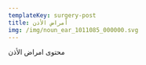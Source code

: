 ```yaml
---
templateKey: surgery-post
title: أمراض الأذن
img: /img/noun_ear_1011085_000000.svg
---
```

محتوى امراض الأذن
